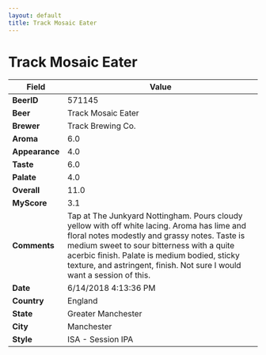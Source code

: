 ```yaml
---
layout: default
title: Track Mosaic Eater
---
```


# Track Mosaic Eater

| Field         | Value     |
|---------------|-----------|
| **BeerID** | 571145 |
| **Beer** | Track Mosaic Eater |
| **Brewer** | Track Brewing Co. |
| **Aroma** | 6.0 |
| **Appearance** | 4.0 |
| **Taste** | 6.0 |
| **Palate** | 4.0 |
| **Overall** | 11.0 |
| **MyScore** | 3.1 |
| **Comments** | Tap at The Junkyard Nottingham. Pours cloudy yellow with off white lacing. Aroma has lime and floral notes modestly and grassy notes. Taste is medium sweet to sour bitterness with a quite acerbic finish. Palate is medium bodied, sticky texture, and astringent, finish. Not sure I would want a session of this. |
| **Date** | 6/14/2018 4:13:36 PM |
| **Country** | England |
| **State** | Greater Manchester |
| **City** | Manchester |
| **Style** | ISA - Session IPA |
